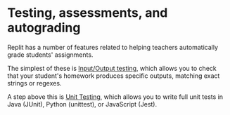 # Testing, assessments, and autograding

Replit has a number of features related to helping teachers automatically grade students' assignments.

The simplest of these is [Input/Output testing](./InputOutput), which allows you to check that your student's homework produces specific outputs, matching exact strings or regexes.

A step above this is [Unit Testing](/repls/UnitTesting), which allows you to write full unit tests in Java (JUnit), Python (unittest), or JavaScript (Jest).